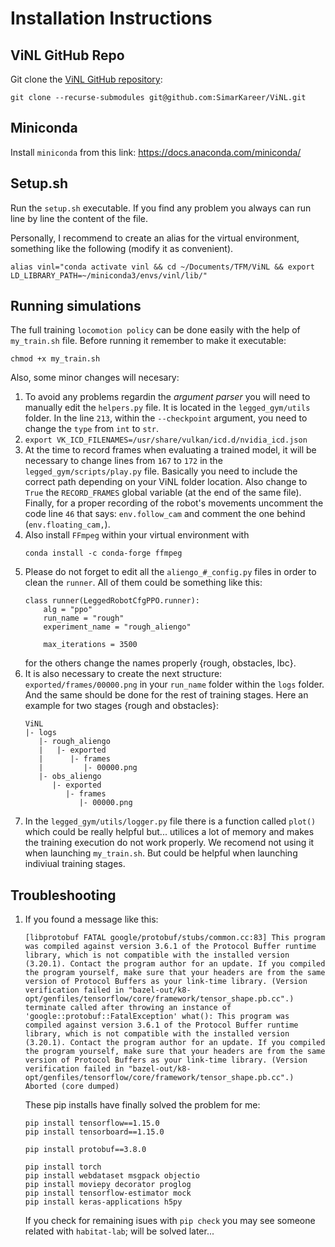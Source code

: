 # Installation Instructions

## ViNL GitHub Repo
Git clone the [ViNL GitHub repository](https://github.com/SimarKareer/ViNL):
```
git clone --recurse-submodules git@github.com:SimarKareer/ViNL.git
```

## Miniconda
Install `miniconda` from this link: https://docs.anaconda.com/miniconda/

## Setup.sh
Run the `setup.sh` executable. If you find any problem you always can run line by line the content of the file.

Personally, I recommend to create an alias for the virtual environment, something like the following (modify it as convenient).
```
alias vinl="conda activate vinl && cd ~/Documents/TFM/ViNL && export LD_LIBRARY_PATH=~/miniconda3/envs/vinl/lib/"
```

## Running simulations

The full training `locomotion policy` can be done easily with the help of `my_train.sh` file. Before running it remember to make it executable:
```
chmod +x my_train.sh
```

Also, some minor changes will necesary:

1) To avoid any problems regardin the *argument parser* you will need to manually edit the `helpers.py` file. It is located in the `legged_gym/utils` folder. In the line `213`, within the `--checkpoint` argument, you need to change the `type` from `int` to `str`.
2) ``` export VK_ICD_FILENAMES=/usr/share/vulkan/icd.d/nvidia_icd.json ```
3) At the time to record frames when evaluating a trained model, it will be necessary to change lines from `167` to `172` in the `legged_gym/scripts/play.py` file. Basically you need to include the correct path depending on your ViNL folder location. Also change to `True` the `RECORD_FRAMES` global variable (at the end of the same file). Finally, for a proper recording of the robot's movements uncomment the code line `46` that says: `env.follow_cam` and comment the one behind (`env.floating_cam,`).
4) Also install `FFmpeg` within your virtual environment with
    ```
    conda install -c conda-forge ffmpeg
    ```
5) Please do not forget to edit all the `aliengo_#_config.py` files in order to clean the `runner`. All of them could be something like this:
    ```
    class runner(LeggedRobotCfgPPO.runner):
        alg = "ppo"
        run_name = "rough"
        experiment_name = "rough_aliengo"

        max_iterations = 3500
    ```
    for the others change the names properly {rough, obstacles, lbc}.
6) It is also necessary to create the next structure: `exported/frames/00000.png` in your `run_name` folder within the `logs` folder. And the same should be done for the rest of training stages. Here an example for two stages {rough and obstacles}:
    ```
    ViNL
    |- logs
       |- rough_aliengo
       |   |- exported
       |      |- frames
       |         |- 00000.png
       |- obs_aliengo
          |- exported
             |- frames
                |- 00000.png 
    ```

<!-- 
7) Could be convenient to include a new parser option in the `legged_gym/utils/helpers.py` file (in line `217`):
    ```
    {
        "name": "--resume_path",
        "type": str,
        "help": "Path from which to load the weights for the training, when resume=True.",
    },
    ```
    and will be also necessary to include in the `helpers.py` file the next (in line `156`):
    ```
    if args.resume_path is not None:
        cfg_train.runner.resume_path = args.resume_path
    ``` 
-->

7) In the `legged_gym/utils/logger.py` file there is a function called `plot()` which could be really helpful but... utilices a lot of memory and makes the training execution do not work properly. We recomend not using it when launching `my_train.sh`. But could be helpful when launching indiviual training stages.

## Troubleshooting
1) If you found a message like this:
   ```
   [libprotobuf FATAL google/protobuf/stubs/common.cc:83] This program was compiled against version 3.6.1 of the Protocol Buffer runtime library, which is not compatible with the installed version (3.20.1). Contact the program author for an update. If you compiled the program yourself, make sure that your headers are from the same version of Protocol Buffers as your link-time library. (Version verification failed in "bazel-out/k8-opt/genfiles/tensorflow/core/framework/tensor_shape.pb.cc".) terminate called after throwing an instance of 'google::protobuf::FatalException' what(): This program was compiled against version 3.6.1 of the Protocol Buffer runtime library, which is not compatible with the installed version (3.20.1). Contact the program author for an update. If you compiled the program yourself, make sure that your headers are from the same version of Protocol Buffers as your link-time library. (Version verification failed in "bazel-out/k8-opt/genfiles/tensorflow/core/framework/tensor_shape.pb.cc".) Aborted (core dumped)
   ``` 
   These pip installs have finally solved the problem for me:
    ```
    pip install tensorflow==1.15.0
    pip install tensorboard==1.15.0

    pip install protobuf==3.8.0

    pip install torch
    pip install webdataset msgpack objectio
    pip install moviepy decorator proglog
    pip install tensorflow-estimator mock
    pip install keras-applications h5py
    ```
    If you check for remaining isues with `pip check` you may see someone related with `habitat-lab`; will be solved later...